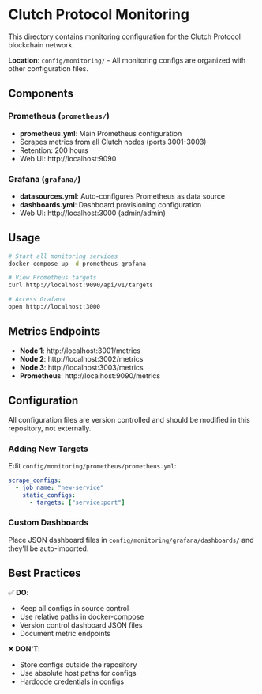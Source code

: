 # Clutch Protocol Monitoring

This directory contains monitoring configuration for the Clutch Protocol blockchain network.

**Location**: `config/monitoring/` - All monitoring configs are organized with other configuration files.

## Components

### Prometheus (`prometheus/`)
- **prometheus.yml**: Main Prometheus configuration
- Scrapes metrics from all Clutch nodes (ports 3001-3003)
- Retention: 200 hours
- Web UI: http://localhost:9090

### Grafana (`grafana/`)
- **datasources.yml**: Auto-configures Prometheus as data source
- **dashboards.yml**: Dashboard provisioning configuration
- Web UI: http://localhost:3000 (admin/admin)

## Usage

```bash
# Start all monitoring services
docker-compose up -d prometheus grafana

# View Prometheus targets
curl http://localhost:9090/api/v1/targets

# Access Grafana
open http://localhost:3000
```

## Metrics Endpoints

- **Node 1**: http://localhost:3001/metrics
- **Node 2**: http://localhost:3002/metrics  
- **Node 3**: http://localhost:3003/metrics
- **Prometheus**: http://localhost:9090/metrics

## Configuration

All configuration files are version controlled and should be modified in this repository, not externally.

### Adding New Targets

Edit `config/monitoring/prometheus/prometheus.yml`:

```yaml
scrape_configs:
  - job_name: "new-service"
    static_configs:
      - targets: ["service:port"]
```

### Custom Dashboards

Place JSON dashboard files in `config/monitoring/grafana/dashboards/` and they'll be auto-imported.

## Best Practices

✅ **DO**:
- Keep all configs in source control
- Use relative paths in docker-compose
- Version control dashboard JSON files
- Document metric endpoints

❌ **DON'T**:
- Store configs outside the repository
- Use absolute host paths for configs
- Hardcode credentials in configs
